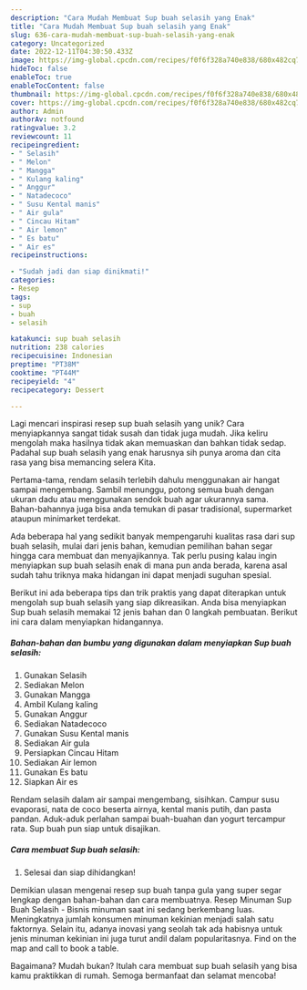 ```yaml
---
description: "Cara Mudah Membuat Sup buah selasih yang Enak"
title: "Cara Mudah Membuat Sup buah selasih yang Enak"
slug: 636-cara-mudah-membuat-sup-buah-selasih-yang-enak
category: Uncategorized
date: 2022-12-11T04:30:50.433Z
image: https://img-global.cpcdn.com/recipes/f0f6f328a740e838/680x482cq70/sup-buah-selasih-foto-resep-utama.jpg
hideToc: false
enableToc: true
enableTocContent: false
thumbnail: https://img-global.cpcdn.com/recipes/f0f6f328a740e838/680x482cq70/sup-buah-selasih-foto-resep-utama.jpg
cover: https://img-global.cpcdn.com/recipes/f0f6f328a740e838/680x482cq70/sup-buah-selasih-foto-resep-utama.jpg
author: Admin
authorAv: notfound
ratingvalue: 3.2
reviewcount: 11
recipeingredient:
- " Selasih"
- " Melon"
- " Mangga"
- " Kulang kaling"
- " Anggur"
- " Natadecoco"
- " Susu Kental manis"
- " Air gula"
- " Cincau Hitam"
- " Air lemon"
- " Es batu"
- " Air es"
recipeinstructions:

- "Sudah jadi dan siap dinikmati!"
categories:
- Resep
tags:
- sup
- buah
- selasih

katakunci: sup buah selasih 
nutrition: 238 calories
recipecuisine: Indonesian
preptime: "PT38M"
cooktime: "PT44M"
recipeyield: "4"
recipecategory: Dessert

---
```





Lagi mencari inspirasi resep sup buah selasih yang unik? Cara menyiapkannya sangat tidak susah dan tidak juga mudah. Jika keliru mengolah maka hasilnya tidak akan memuaskan dan bahkan tidak sedap. Padahal sup buah selasih yang enak harusnya sih punya aroma dan cita rasa yang bisa memancing selera Kita.





Pertama-tama, rendam selasih terlebih dahulu menggunakan air hangat sampai mengembang. Sambil menunggu, potong semua buah dengan ukuran dadu atau menggunakan sendok buah agar ukurannya sama. Bahan-bahannya juga bisa anda temukan di pasar tradisional, supermarket ataupun minimarket terdekat.

Ada beberapa hal yang sedikit banyak mempengaruhi kualitas rasa dari sup buah selasih, mulai dari jenis bahan, kemudian pemilihan bahan segar hingga cara membuat dan menyajikannya. Tak perlu pusing kalau ingin menyiapkan sup buah selasih enak di mana pun anda berada, karena asal sudah tahu triknya maka hidangan ini dapat menjadi suguhan spesial.






Berikut ini ada beberapa tips dan trik praktis yang dapat diterapkan untuk mengolah sup buah selasih yang siap dikreasikan. Anda bisa menyiapkan Sup buah selasih memakai 12 jenis bahan dan 0 langkah pembuatan. Berikut ini cara dalam menyiapkan hidangannya.

<!--inarticleads1-->

##### Bahan-bahan dan bumbu yang digunakan dalam menyiapkan Sup buah selasih:

1. Gunakan  Selasih
1. Sediakan  Melon
1. Gunakan  Mangga
1. Ambil  Kulang kaling
1. Gunakan  Anggur
1. Sediakan  Natadecoco
1. Gunakan  Susu Kental manis
1. Sediakan  Air gula
1. Persiapkan  Cincau Hitam
1. Sediakan  Air lemon
1. Gunakan  Es batu
1. Siapkan  Air es


Rendam selasih dalam air sampai mengembang, sisihkan. Campur susu evaporasi, nata de coco beserta airnya, kental manis putih, dan pasta pandan. Aduk-aduk perlahan sampai buah-buahan dan yogurt tercampur rata. Sup buah pun siap untuk disajikan. 

<!--inarticleads2-->

##### Cara membuat Sup buah selasih:


1. Selesai dan siap dihidangkan!

Demikian ulasan mengenai resep sup buah tanpa gula yang super segar lengkap dengan bahan-bahan dan cara membuatnya. Resep Minuman Sup Buah Selasih - Bisnis minuman saat ini sedang berkembang luas. Meningkatnya jumlah konsumen minuman kekinian menjadi salah satu faktornya. Selain itu, adanya inovasi yang seolah tak ada habisnya untuk jenis minuman kekinian ini juga turut andil dalam popularitasnya. Find on the map and call to book a table. 

Bagaimana? Mudah bukan? Itulah cara membuat sup buah selasih yang bisa kamu praktikkan di rumah. Semoga bermanfaat dan selamat mencoba!

